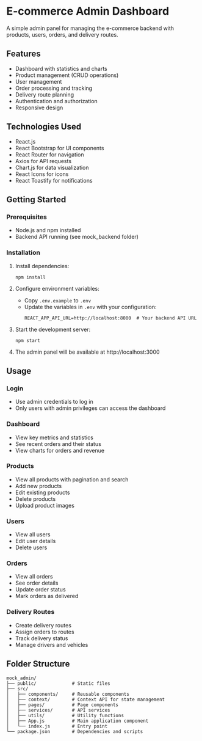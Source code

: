 # E-commerce Admin Dashboard

A simple admin panel for managing the e-commerce backend with products, users, orders, and delivery routes.

## Features

- Dashboard with statistics and charts
- Product management (CRUD operations)
- User management
- Order processing and tracking
- Delivery route planning
- Authentication and authorization
- Responsive design

## Technologies Used

- React.js
- React Bootstrap for UI components
- React Router for navigation
- Axios for API requests
- Chart.js for data visualization
- React Icons for icons
- React Toastify for notifications

## Getting Started

### Prerequisites

- Node.js and npm installed
- Backend API running (see mock_backend folder)

### Installation

1. Install dependencies:
   ```
   npm install
   ```

2. Configure environment variables:
   - Copy `.env.example` to `.env`
   - Update the variables in `.env` with your configuration:
     ```
     REACT_APP_API_URL=http://localhost:8080  # Your backend API URL
     ```

3. Start the development server:
   ```
   npm start
   ```

4. The admin panel will be available at http://localhost:3000

## Usage

### Login

- Use admin credentials to log in
- Only users with admin privileges can access the dashboard

### Dashboard

- View key metrics and statistics
- See recent orders and their status
- View charts for orders and revenue

### Products

- View all products with pagination and search
- Add new products
- Edit existing products
- Delete products
- Upload product images

### Users

- View all users
- Edit user details
- Delete users

### Orders

- View all orders
- See order details
- Update order status
- Mark orders as delivered

### Delivery Routes

- Create delivery routes
- Assign orders to routes
- Track delivery status
- Manage drivers and vehicles

## Folder Structure

```
mock_admin/
├── public/             # Static files
├── src/
│   ├── components/     # Reusable components
│   ├── context/        # Context API for state management
│   ├── pages/          # Page components
│   ├── services/       # API services
│   ├── utils/          # Utility functions
│   ├── App.js          # Main application component
│   └── index.js        # Entry point
└── package.json        # Dependencies and scripts
```
